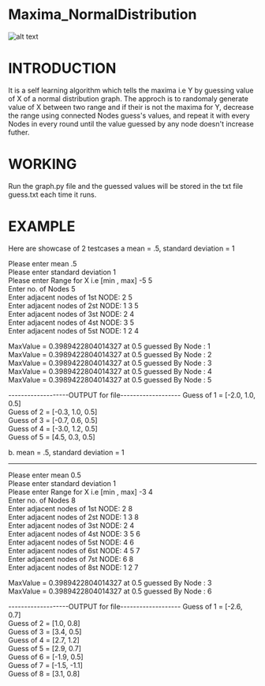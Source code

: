 # Maxima_NormalDistribution

![alt text](https://drive.google.com/file/d/1-DtWvQgJH3E_aSmyApjWWZ75sJnZCf7a/view?usp=sharing)

# INTRODUCTION

It is a self learning algorithm which tells the maxima i.e Y by guessing value of X of a normal distribution graph. 
The approch is to randomaly generate value of X between two range and if their is not the maxima for Y, decrease the range using connected Nodes guess's values, and repeat it with every Nodes in every round until the value guessed by any node doesn't increase futher.

# WORKING

Run the graph.py file and the guessed values will be stored in the txt file guess.txt each time it runs.

# EXAMPLE

Here are showcase of 2 testcases
a mean = .5, standard deviation = 1

Please enter mean                         .5\
Please enter standard deviation           1\
Please enter Range for X i.e [min , max]  -5 5\
Enter no. of Nodes                       5\
Enter adjacent nodes of 1st NODE: 2 5\
Enter adjacent nodes of 2st NODE: 1 3 5\
Enter adjacent nodes of 3st NODE: 2 4\
Enter adjacent nodes of 4st NODE: 3 5\
Enter adjacent nodes of 5st NODE: 1 2 4


MaxValue = 0.3989422804014327 at 0.5 guessed By Node : 1\
MaxValue = 0.3989422804014327 at 0.5 guessed By Node : 2\
MaxValue = 0.3989422804014327 at 0.5 guessed By Node : 3\
MaxValue = 0.3989422804014327 at 0.5 guessed By Node : 4\
MaxValue = 0.3989422804014327 at 0.5 guessed By Node : 5


 -------------------OUTPUT for file-------------------
Guess of 1 = [-2.0, 1.0, 0.5]\
Guess of 2 = [-0.3, 1.0, 0.5]\
Guess of 3 = [-0.7, 0.6, 0.5]\
Guess of 4 = [-3.0, 1.2, 0.5]\
Guess of 5 = [4.5, 0.3, 0.5]



b. mean = .5, standard deviation = 1

---------------------------------------------------------------------
Please enter mean                         0.5\
Please enter standard deviation           1\
Please enter Range for X i.e [min , max]  -3 4\
Enter no. of Nodes                       8\
Enter adjacent nodes of 1st NODE: 2 8\
Enter adjacent nodes of 2st NODE: 1 3 8\
Enter adjacent nodes of 3st NODE: 2 4\
Enter adjacent nodes of 4st NODE: 3 5 6\
Enter adjacent nodes of 5st NODE: 4 6\
Enter adjacent nodes of 6st NODE: 4 5 7\
Enter adjacent nodes of 7st NODE: 6 8\
Enter adjacent nodes of 8st NODE: 1 2 7


MaxValue = 0.3989422804014327 at 0.5 guessed By Node : 3\
MaxValue = 0.3989422804014327 at 0.5 guessed By Node : 6


 -------------------OUTPUT for file-------------------
Guess of 1 = [-2.6, 0.7]\
Guess of 2 = [1.0, 0.8]\
Guess of 3 = [3.4, 0.5]\
Guess of 4 = [2.7, 1.2]\
Guess of 5 = [2.9, 0.7]\
Guess of 6 = [-1.9, 0.5]\
Guess of 7 = [-1.5, -1.1]\
Guess of 8 = [3.1, 0.8]

